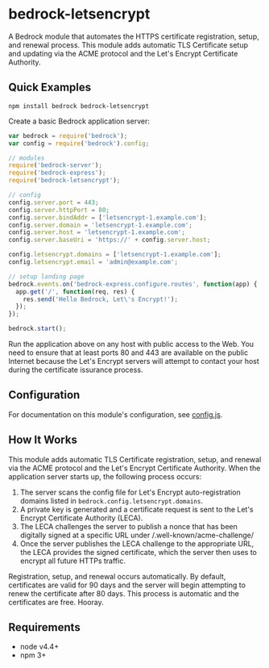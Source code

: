 # bedrock-letsencrypt

A Bedrock module that automates the HTTPS certificate registration, setup,
and renewal process. This module adds automatic TLS Certificate setup and 
updating via the ACME protocol and the Let's Encrypt Certificate Authority.

## Quick Examples

```
npm install bedrock bedrock-letsencrypt
```

Create a basic Bedrock application server:

```js
var bedrock = require('bedrock');
var config = require('bedrock').config;

// modules
require('bedrock-server');
require('bedrock-express');
require('bedrock-letsencrypt');

// config
config.server.port = 443;
config.server.httpPort = 80;
config.server.bindAddr = ['letsencrypt-1.example.com'];
config.server.domain = 'letsencrypt-1.example.com';
config.server.host = 'letsencrypt-1.example.com';
config.server.baseUri = 'https://' + config.server.host;

config.letsencrypt.domains = ['letsencrypt-1.example.com'];
config.letsencrypt.email = 'admin@example.com';

// setup landing page
bedrock.events.on('bedrock-express.configure.routes', function(app) {
  app.get('/', function(req, res) {
    res.send('Hello Bedrock, Let\'s Encrypt!');
  });
});

bedrock.start();
```

Run the application above on any host with public access to the Web. 
You need to ensure that at least ports 80 and 443 are available on 
the public Internet because the Let's Encrypt servers will attempt 
to contact your host during the certificate issurance process.

## Configuration

For documentation on this module's configuration, see [config.js](./lib/config.js).

## How It Works

This module adds automatic TLS Certificate registration, setup, and renewal 
via the ACME protocol and the Let's Encrypt Certificate Authority. When
the application server starts up, the following process occurs:

1. The server scans the config file for Let's Encrypt auto-registration 
   domains listed in ```bedrock.config.letsencrypt.domains```.
2. A private key is generated and a certificate request is sent to 
   the Let's Encrypt Certificate Authority (LECA).
3. The LECA challenges the server to publish a nonce that has been
   digitally signed at a specific URL under /.well-known/acme-challenge/
4. Once the server publishes the LECA challenge to the appropriate
   URL, the LECA provides the signed certificate, which the server
   then uses to encrypt all future HTTPs traffic.
   
Registration, setup, and renewal occurs automatically. By default,
certificates are valid for 90 days and the server will begin attempting
to renew the certificate after 80 days. This process is automatic
and the certificates are free. Hooray.

## Requirements

- node v4.4+
- npm 3+
